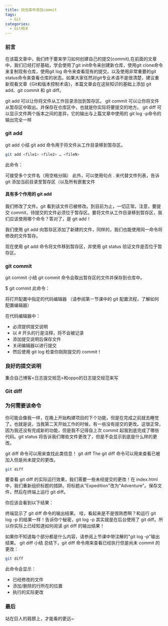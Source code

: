 ```yaml
---
title: 向仓库中添加commit
tags:
  - Git
categories:
  - Git相关
---
```


### 前言

在该篇文章中，我们终于要来学习如何创建自己的提交(commit),在前面的文章中，我们已经打好基础，学会使用了git init命令来创建新仓库，使用git clone命令来复制现有仓库，使用git log 命令来查看现有的提交。以及使用非常重要的git status命令来查看仓库的状态。如果大家任然对git专业术语不是很清楚，建议重新观看文章《Git和版本控制术语》，本篇文章会在这些知识的基础上添加 git add、git commit 和 git diff。

git add 可以让你将文件从工作目录添加到暂存区。
git commit 可以让你将文件从暂存区中取出。并保存在仓库区中，也就是你实际将要提交的地方。
git diff 可以显示文件两个版本之间的差异，它的输出与上篇文章中使用的 git log -p命令的输出完全一样

### git add

git add 小结
git add 命令用于将文件从工作目录移到暂存区。

```bash
git add <file1> <file2> … <fileN>
```

此命令：

可接受多个文件名（用空格分隔）
此外，可以使用句点 . 来代替文件列表，告诉 git 添加当前目录至暂存区（以及所有嵌套文件

#### 具有多个作用的 git add

我们修改了文件。git 看到该文件已被修改。到目前为止，一切正常。注意，要提交 commit，待提交的文件必须位于暂存区。要将文件从工作目录移到暂存区，我们应该使用哪个命令？答对了，是 git add！

我们使用 git add 向暂存区添加了新建的文件，同样的，我们也能使用同一命令将修改的文件暂存。

现在使用 git add 命令将文件移到暂存区，并使用 git status 验证文件是否位于暂存区。


### git commit

git commit 小结
git commit 命令会取出暂存区的文件并保存到仓库中。

$ git commit
此命令：

将打开配置中指定的代码编辑器
（请参阅第一节课中的 git 配置流程，了解如何配置编辑器）

在代码编辑器中：

- 必须提供提交说明
- 以 # 开头的行是注释，将不会被记录
- 添加提交说明后保存文件
- 关闭编辑器以进行提交
- 然后使用 git log 检查你刚刚提交的 commit！


### 良好的提交说明

集合自己博客<日志提交规范>和oppo的日志提交规范来写

### Git diff


### 为何需要该命令

你可能会像我一样，在晚上开始构建项目的下个功能，但是在完成之前就去睡觉了。也就是说，当我第二天开始工作的时候，有一些没有提交的更改。这很正常，因为我还没有完成新的功能，但是我不记得自上次 commit 起我到底完成了哪些代码。git status 将告诉我们哪些文件更改了，但是不会显示到底是什么样的更改。

git diff 命令可以用来查找此类信息！
git diff
The git diff 命令可以用来查看已被加入但是尚未提交的更改。

```bash
git diff
```

要查看 git diff 的实际运行效果，我们需要一些未经提交的更改！在 index.html 中，我们重新组织标题的措辞。将标题从"Expedition"改为"Adventure"。保存文件，然后在终端上运行 git diff。

你应该会看到以下结果：

终端显示了 git diff 命令的输出结果。
哇，看起来是不是很熟悉啊？和运行 git log -p 的结果一样！告诉你个秘密，git log -p 其实就是在后台使用了 git diff。所以你实际上已经知道如何阅读 git diff 的输出结果！

如果你不知道每个部分都是什么内容，请参阅上节课中带注解的"git log -p"输出结果。
git diff 小结
总结下，git diff 命令用来查看已经执行但是尚未 commit 的更改：

```bash
git diff
```

此命令会显示：

- 已经修改的文件
- 添加/删除的行所在的位置
- 执行的实际更改


### 最后

站在巨人的肩膀上，才能看的更远~
